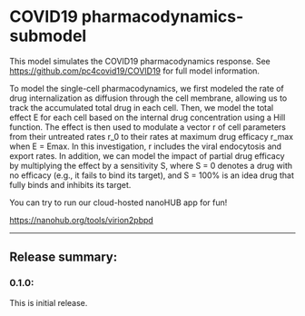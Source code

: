 # COVID19 pharmacodynamics-submodel
This model simulates the COVID19 pharmacodynamics response. See https://github.com/pc4covid19/COVID19 for full model information. 

To model the single-cell pharmacodynamics, we first modeled the rate of drug internalization as diffusion through the cell membrane, allowing us to track the accumulated total drug in each cell. Then, we model the total effect E for each cell based on the internal drug concentration using a Hill function. The effect is then used to modulate a vector r of cell parameters from their untreated rates r_0 to their rates at maximum drug efficacy r_max when E  = Emax. In this investigation, r includes the viral endocytosis and export rates. In addition, we can model the impact of partial drug efficacy by multiplying the effect by a sensitivity S, where S = 0 denotes a drug with no efficacy (e.g., it fails to bind its target), and S = 100% is an idea drug that fully binds and inhibits its target. 

You can try to run our cloud-hosted nanoHUB app for fun!

https://nanohub.org/tools/virion2pbpd

* * * 

## Release summary:
### 0.1.0:
This is initial release. 


